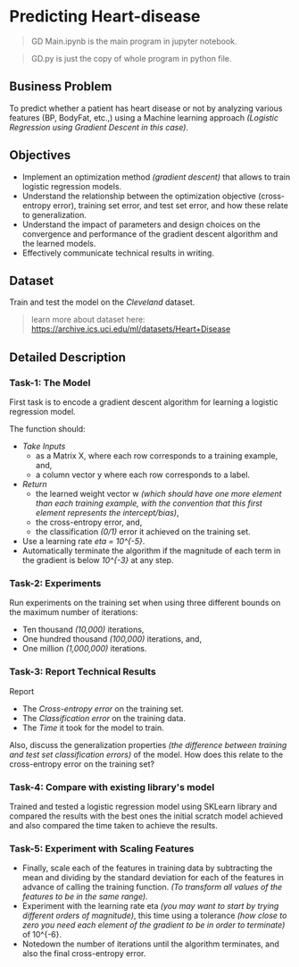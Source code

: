 # Predicting Heart-disease

> GD Main.ipynb is the main program in jupyter notebook.

> GD.py is just the copy of whole program in python file.

## Business Problem

To predict whether a patient has heart disease or not by analyzing various features (BP, BodyFat, etc.,) using a Machine learning approach *(Logistic Regression using Gradient Descent in this case)*.

## Objectives

* Implement an optimization method *(gradient descent)* that allows to train logistic regression models. 
* Understand the relationship between the optimization objective (cross-entropy error), training set error, and test set error, and how these relate to generalization.
* Understand the impact of parameters and design choices on the convergence and performance of the gradient descent algorithm and the learned models.
* Effectively communicate technical results in writing. 

## Dataset

Train and test the model on the *Cleveland* dataset. 

> learn more about dataset here: https://archive.ics.uci.edu/ml/datasets/Heart+Disease

## Detailed Description

### Task-1: The Model

First task is to encode a gradient descent algorithm for learning a logistic regression model. 

The function should:
  - *Take Inputs*
    - as a Matrix X, where each row corresponds to a training example, and, 
    - a column vector y where each row corresponds to a label.
  - *Return*
    - the learned weight vector w *(which should have one more element than each training example, with the convention that this first element represents the intercept/bias)*, 
    - the cross-entropy error, and,
    - the classification *(0/1)* error it achieved on the training set. 
  - Use a learning rate *eta = 10^{-5}*.
  - Automatically terminate the algorithm if the magnitude of each term in the gradient is below *10^{-3}* at any step.

### Task-2: Experiments

Run experiments on the training set when using three different bounds on the maximum number of iterations: 
- Ten thousand *(10,000)* iterations, 
- One hundred thousand *(100,000)* iterations, and,
- One million *(1,000,000)* iterations. 

### Task-3: Report Technical Results

Report 
  - The *Cross-entropy error* on the training set. 
  - The *Classification error* on the training data.
  - The *Time* it took for the model to train. 

Also, discuss the generalization properties *(the difference between training and test set classification errors)* of the model. How does this relate to the cross-entropy error on the training set?

### Task-4: Compare with existing library's model

Trained and tested a logistic regression model using SKLearn library and compared the results with the best ones the initial scratch model achieved and also compared the time taken to achieve the results.

### Task-5: Experiment with Scaling Features

  - Finally, scale each of the features in training data by subtracting the mean and dividing by the standard deviation for each of the features in advance of calling the training function. *(To transform all values of the features to be in the same range).*
  - Experiment with the learning rate eta *(you may want to start by trying different orders of magnitude)*, this time using a tolerance *(how close to zero you need each element of the gradient to be in order to terminate)* of 10^{-6}. 
  - Notedown the number of iterations until the algorithm terminates, and also the final cross-entropy error.
